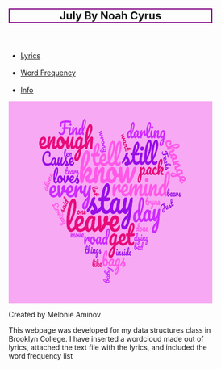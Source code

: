 <!DOCTYPE html>
<html lang="en">
<head>

<meta charset="utf-8">
<meta name="viewport" content="width=device-width, initial-scale=1">
<style>
* {
  box-sizing: border-box;
}

body {
  font-family: cursive;
}

/* Style the header */
header {
  background-color: plum;
  padding: 3px;
  text-align: center;
  font-size: 35px;
  color: purple;
}

/* Create two columns/boxes that floats next to each other */
nav {
  float: left;
  width: 15%;
  height: 400px; 
  background: #9370DB;
  padding: 20px;
}

/* Style the list inside the menu */
nav ul {
  list-style-type: none;
  padding: 0;
}

article {
  float: left;
  padding: 0px;
  width: 85%;
  background-color: #FFE4E1;
  height: 400px; 
}

/* Clear floats after the columns */
section:after {
  content: "";
  display: table;
  clear: both;
}

/* Style the footer */
footer {
  background-color: plum;
  padding: 20px;
  text-align: center;
  color: white;
}

/* Responsive layout - makes the two columns/boxes stack on top of each other instead of next to each other, on small screens */
@media (max-width: 600px) {
  nav, article {
    width: 100%;
    height: auto;
  }
}
</style>
</head>
<body>

<header>
  <h2 style="border:2px solid purple;">July By Noah Cyrus</h2>
</header>

<section>
  <nav>
    <ul>
      <li><a href="lyrics.txt">Lyrics</a></li>
	  <br>
      <li><a href="lyricsOutput.txt">Word Frequency</a></li>
	  <br>
	  <li><a href="lyricsinfo.txt">Info</a></li>
    </ul>
  </nav>

<img src = "wordcloud.png" width="600" height="400">
<style>
img {
  display: block;
  margin-left: auto;
  margin-right: auto;
}
</style>

  </article>
</section>

<footer>
  <p>Created by Melonie Aminov</p>
  <p2>This webpage was developed for my data structures class in Brooklyn College.
      I have inserted a wordcloud made out of lyrics, attached the text
	  file with the lyrics, and included the word frequency list</p2>
</footer>

</body>
</html>

